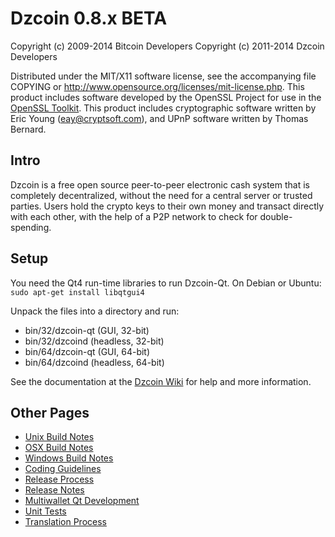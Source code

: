Dzcoin 0.8.x BETA
====================

Copyright (c) 2009-2014 Bitcoin Developers
Copyright (c) 2011-2014 Dzcoin Developers

Distributed under the MIT/X11 software license, see the accompanying
file COPYING or http://www.opensource.org/licenses/mit-license.php.
This product includes software developed by the OpenSSL Project for use in the [OpenSSL Toolkit](http://www.openssl.org/). This product includes
cryptographic software written by Eric Young ([eay@cryptsoft.com](mailto:eay@cryptsoft.com)), and UPnP software written by Thomas Bernard.


Intro
---------------------
Dzcoin is a free open source peer-to-peer electronic cash system that is
completely decentralized, without the need for a central server or trusted
parties.  Users hold the crypto keys to their own money and transact directly
with each other, with the help of a P2P network to check for double-spending.


Setup
---------------------
You need the Qt4 run-time libraries to run Dzcoin-Qt. On Debian or Ubuntu:
	`sudo apt-get install libqtgui4`

Unpack the files into a directory and run:

- bin/32/dzcoin-qt (GUI, 32-bit)
- bin/32/dzcoind (headless, 32-bit)
- bin/64/dzcoin-qt (GUI, 64-bit)
- bin/64/dzcoind (headless, 64-bit)

See the documentation at the [Dzcoin Wiki](http://dzcoin.info)
for help and more information.


Other Pages
---------------------
- [Unix Build Notes](build-unix.md)
- [OSX Build Notes](build-osx.md)
- [Windows Build Notes](build-msw.md)
- [Coding Guidelines](coding.md)
- [Release Process](release-process.md)
- [Release Notes](release-notes.md)
- [Multiwallet Qt Development](multiwallet-qt.md)
- [Unit Tests](unit-tests.md)
- [Translation Process](translation_process.md)
